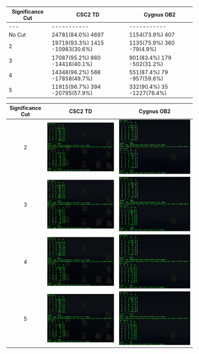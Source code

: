 

| Significance Cut | CSC2 TD |Cygnus OB2| 
| --- | ----------- |----------- |
| --- | ----------- |----------- |
| No Cut | 24781(84.0%) 4697 | 1154(73.9%) 407   |
| 2 | 19719(93.3%) 1415 -10983(30.6%) | 1135(75.9%) 360  -79(4.9%) |
| 3 | 17087(95.2%) 860 -14416(40.1%)  | 901(83.4%) 179  -502(31.2%) |
| 4 | 14348(96.2%) 566 -17858(49.7%)  | 551(87.4%) 79  -957(59.6%) |
| 5 | 11915(96.7%) 394 -20795(57.9%)  | 332(90.4%) 35  -1227(76.4%) |


Significance Cut   |      CSC2 TD    | Cygnus OB2| 
:------------:|:-------------------------:|:-------------------------:|
2  |![](https://github.com/huiyang-astro/MUWCLASS-Reports/blob/main/Tests/Significance_Cut/Sig_cut2_TD.png)  |  ![](https://github.com/huiyang-astro/MUWCLASS-Reports/blob/main/Tests/Significance_Cut/Sig_cut2_CygnusOB2.png)
3  |![](https://github.com/huiyang-astro/MUWCLASS-Reports/blob/main/Tests/Significance_Cut/Sig_cut3_TD.png)  |  ![](https://github.com/huiyang-astro/MUWCLASS-Reports/blob/main/Tests/Significance_Cut/Sig_cut3_CygnusOB2.png)
4  |![](https://github.com/huiyang-astro/MUWCLASS-Reports/blob/main/Tests/Significance_Cut/Sig_cut4_TD.png)  |  ![](https://github.com/huiyang-astro/MUWCLASS-Reports/blob/main/Tests/Significance_Cut/Sig_cut4_CygnusOB2.png)
5  |![](https://github.com/huiyang-astro/MUWCLASS-Reports/blob/main/Tests/Significance_Cut/Sig_cut5_TD.png)  |  ![](https://github.com/huiyang-astro/MUWCLASS-Reports/blob/main/Tests/Significance_Cut/Sig_cut5_CygnusOB2.png)
